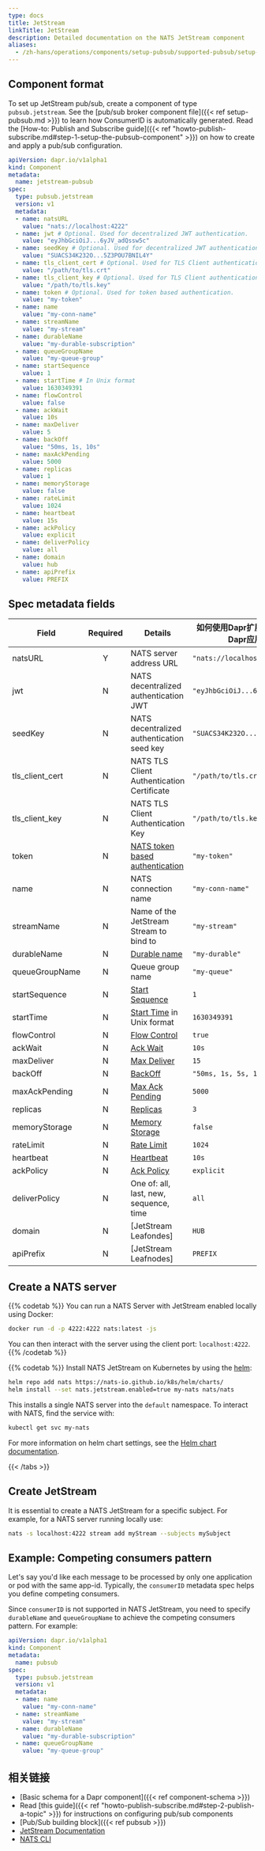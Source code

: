 ```yaml
---
type: docs
title: JetStream
linkTitle: JetStream
description: Detailed documentation on the NATS JetStream component
aliases:
  - /zh-hans/operations/components/setup-pubsub/supported-pubsub/setup-jetstream/
---
```


## Component format

To set up JetStream pub/sub, create a component of type `pubsub.jetstream`. See the [pub/sub broker component file]({{< ref setup-pubsub.md >}}) to learn how ConsumerID is automatically generated. Read the [How-to: Publish and Subscribe guide]({{< ref "howto-publish-subscribe.md#step-1-setup-the-pubsub-component" >}}) on how to create and apply a pub/sub configuration.

```yaml
apiVersion: dapr.io/v1alpha1
kind: Component
metadata:
  name: jetstream-pubsub
spec:
  type: pubsub.jetstream
  version: v1
  metadata:
  - name: natsURL
    value: "nats://localhost:4222"
  - name: jwt # Optional. Used for decentralized JWT authentication.
    value: "eyJhbGciOiJ...6yJV_adQssw5c"
  - name: seedKey # Optional. Used for decentralized JWT authentication.
    value: "SUACS34K232O...5Z3POU7BNIL4Y"
  - name: tls_client_cert # Optional. Used for TLS Client authentication.
    value: "/path/to/tls.crt"
  - name: tls_client_key # Optional. Used for TLS Client authentication.
    value: "/path/to/tls.key"
  - name: token # Optional. Used for token based authentication.
    value: "my-token"
  - name: name
    value: "my-conn-name"
  - name: streamName
    value: "my-stream"
  - name: durableName 
    value: "my-durable-subscription"
  - name: queueGroupName
    value: "my-queue-group"
  - name: startSequence
    value: 1
  - name: startTime # In Unix format
    value: 1630349391
  - name: flowControl
    value: false
  - name: ackWait
    value: 10s
  - name: maxDeliver
    value: 5
  - name: backOff
    value: "50ms, 1s, 10s"
  - name: maxAckPending
    value: 5000
  - name: replicas
    value: 1
  - name: memoryStorage
    value: false
  - name: rateLimit
    value: 1024
  - name: heartbeat
    value: 15s
  - name: ackPolicy
    value: explicit
  - name: deliverPolicy
    value: all
  - name: domain
    value: hub
  - name: apiPrefix
    value: PREFIX
```

## Spec metadata fields

| Field                                                     | Required | Details                                                                   | 如何使用Dapr扩展来开发和运行Dapr应用程序         |
| --------------------------------------------------------- | :------: | ------------------------------------------------------------------------- | -------------------------------- |
| natsURL                                                   |     Y    | NATS server address URL                                                   | `"nats://localhost:4222"`        |
| jwt                                                       |     N    | NATS decentralized authentication JWT                                     | `"eyJhbGciOiJ...6yJV_adQssw5c"`  |
| seedKey                                                   |     N    | NATS decentralized authentication seed key                                | `"SUACS34K232O...5Z3POU7BNIL4Y"` |
| tls_client_cert |     N    | NATS TLS Client Authentication Certificate                                | `"/path/to/tls.crt"`             |
| tls_client_key  |     N    | NATS TLS Client Authentication Key                                        | `"/path/to/tls.key"`             |
| token                                                     |     N    | [NATS token based authentication]                                         | `"my-token"`                     |
| name                                                      |     N    | NATS connection name                                                      | `"my-conn-name"`                 |
| streamName                                                |     N    | Name of the JetStream Stream to bind to                                   | `"my-stream"`                    |
| durableName                                               |     N    | [Durable name]                                                            | `"my-durable"`                   |
| queueGroupName                                            |     N    | Queue group name                                                          | `"my-queue"`                     |
| startSequence                                             |     N    | [Start Sequence]                                                          | `1`                              |
| startTime                                                 |     N    | [Start Time] in Unix format                                               | `1630349391`                     |
| flowControl                                               |     N    | [Flow Control]                                                            | `true`                           |
| ackWait                                                   |     N    | [Ack Wait]                                                                | `10s`                            |
| maxDeliver                                                |     N    | [Max Deliver]                                                             | `15`                             |
| backOff                                                   |     N    | [BackOff]                                                                 | `"50ms, 1s, 5s, 10s"`            |
| maxAckPending                                             |     N    | [Max Ack Pending]                                                         | `5000`                           |
| replicas                                                  |     N    | [Replicas]                                                                | `3`                              |
| memoryStorage                                             |     N    | [Memory Storage]                                                          | `false`                          |
| rateLimit                                                 |     N    | [Rate Limit]                                                              | `1024`                           |
| heartbeat                                                 |     N    | [Heartbeat]                                                               | `10s`                            |
| ackPolicy                                                 |     N    | [Ack Policy]                                                              | `explicit`                       |
| deliverPolicy                                             |     N    | One of: all, last, new, sequence, time                                    | `all`                            |
| domain                                                    |     N    | [JetStream Leafondes] | `HUB`                            |
| apiPrefix                                                 |     N    | [JetStream Leafnodes] | `PREFIX`                         |

## Create a NATS server



{{% codetab %}}
You can run a NATS Server with JetStream enabled locally using Docker:

```bash
docker run -d -p 4222:4222 nats:latest -js
```

You can then interact with the server using the client port: `localhost:4222`.
{{% /codetab %}}

{{% codetab %}}
Install NATS JetStream on Kubernetes by using the [helm](https://github.com/nats-io/k8s/tree/main/helm/charts/nats#jetstream):

```bash
helm repo add nats https://nats-io.github.io/k8s/helm/charts/
helm install --set nats.jetstream.enabled=true my-nats nats/nats
```

This installs a single NATS server into the `default` namespace. To interact with NATS, find the service with:

```bash
kubectl get svc my-nats
```

For more information on helm chart settings, see the [Helm chart documentation](https://helm.sh/docs/helm/helm_install/).



{{< /tabs >}}

## Create JetStream

It is essential to create a NATS JetStream for a specific subject. For example, for a NATS server running locally use:

```bash
nats -s localhost:4222 stream add myStream --subjects mySubject
```

## Example: Competing consumers pattern

Let's say you'd like each message to be processed by only one application or pod with the same app-id. Typically, the `consumerID` metadata spec helps you define competing consumers.

Since `consumerID` is not supported in NATS JetStream, you need to specify `durableName` and `queueGroupName` to achieve the competing consumers pattern. For example:

```yml
apiVersion: dapr.io/v1alpha1
kind: Component
metadata:
  name: pubsub
spec:
  type: pubsub.jetstream
  version: v1
  metadata:
  - name: name
    value: "my-conn-name"
  - name: streamName
    value: "my-stream"
  - name: durableName 
    value: "my-durable-subscription"
  - name: queueGroupName
    value: "my-queue-group"
```

## 相关链接

- [Basic schema for a Dapr component]({{< ref component-schema >}})
- Read [this guide]({{< ref "howto-publish-subscribe.md#step-2-publish-a-topic" >}}) for instructions on configuring pub/sub components
- [Pub/Sub building block]({{< ref pubsub >}})
- [JetStream Documentation](https://docs.nats.io/nats-concepts/jetstream)
- [NATS CLI](https://github.com/nats-io/natscli)

[Durable Name]: https://docs.nats.io/jetstream/concepts/consumers#durable-name

[Start Sequence]: https://docs.nats.io/jetstream/concepts/consumers#deliverbystartsequence

[Start Time]: https://docs.nats.io/jetstream/concepts/consumers#deliverbystarttime

[Replay Policy]: https://docs.nats.io/jetstream/concepts/consumers#replaypolicy

[Flow Control]: https://docs.nats.io/jetstream/concepts/consumers#flowcontrol

[Ack Wait]: https://docs.nats.io/jetstream/concepts/consumers#ackwait

[Max Deliver]: https://docs.nats.io/jetstream/concepts/consumers#maxdeliver

[BackOff]: https://docs.nats.io/jetstream/concepts/consumers#backoff

[Max Ack Pending]: https://docs.nats.io/jetstream/concepts/consumers#maxackpending

[Replicas]: https://docs.nats.io/jetstream/concepts/consumers#replicas

[Memory Storage]: https://docs.nats.io/jetstream/concepts/consumers#memorystorage

[Rate Limit]: https://docs.nats.io/jetstream/concepts/consumers#ratelimit

[Heartbeat]: https://docs.nats.io/jetstream/concepts/consumers#heartbeat

[Ack Policy]: https://docs.nats.io/nats-concepts/jetstream/consumers#ackpolicy

[JetStream Leafonodes]: https://docs.nats.io/running-a-nats-service/configuration/leafnodes/jetstream_leafnodes

[Decentralized JWT Authentication/Authorization]: https://docs.nats.io/running-a-nats-service/configuration/securing_nats/auth_intro/jwt

[NATS token based authentication]: https://docs.nats.io/running-a-nats-service/configuration/securing_nats/auth_intro/tokens
